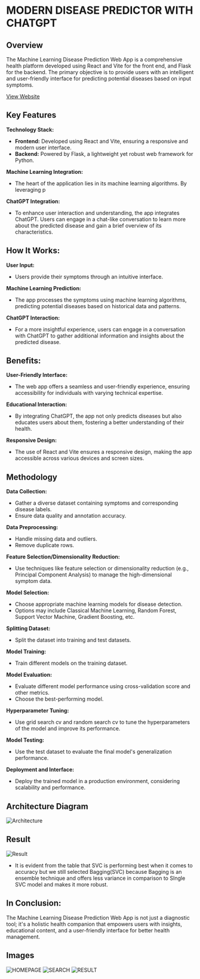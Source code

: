 # MODERN DISEASE PREDICTOR WITH CHATGPT

## Overview
The Machine Learning Disease Prediction Web App is a comprehensive health platform developed using React and Vite for the front end, and Flask for the backend. The primary objective is to provide users with an intelligent and user-friendly interface for predicting potential diseases based on input symptoms.

[View Website](https://moderndiseasedetector.onrender.com/)


## Key Features

 **Technology Stack:**
- **Frontend:** Developed using React and Vite, ensuring a responsive and modern user interface.
- **Backend:** Powered by Flask, a lightweight yet robust web framework for Python.

**Machine Learning Integration:**
- The heart of the application lies in its machine learning algorithms. By leveraging p

**ChatGPT Integration:**
- To enhance user interaction and understanding, the app integrates ChatGPT. Users can engage in a chat-like conversation to learn more about the predicted disease and gain a brief overview of its characteristics.


## How It Works:

**User Input:**
   - Users provide their symptoms through an intuitive interface.

**Machine Learning Prediction:**
   - The app processes the symptoms using machine learning algorithms, predicting potential diseases based on historical data and patterns.

**ChatGPT Interaction:**
   - For a more insightful experience, users can engage in a conversation with ChatGPT to gather additional information and insights about the predicted disease.


## Benefits:

**User-Friendly Interface:**
   - The web app offers a seamless and user-friendly experience, ensuring accessibility for individuals with varying technical expertise.

**Educational Interaction:**
   - By integrating ChatGPT, the app not only predicts diseases but also educates users about them, fostering a better understanding of their health.

**Responsive Design:**
   - The use of React and Vite ensures a responsive design, making the app accessible across various devices and screen sizes.

## Methodology

**Data Collection:**
   - Gather a diverse dataset containing symptoms and corresponding disease labels.
   - Ensure data quality and annotation accuracy.

**Data Preprocessing:**
   - Handle missing data and outliers.
   - Remove duplicate rows.

**Feature Selection/Dimensionality Reduction:**
   - Use techniques like feature selection or dimensionality reduction (e.g., Principal Component Analysis) to manage the high-dimensional symptom data.

**Model Selection:**
   - Choose appropriate machine learning models for disease detection.
   - Options may include Classical Machine Learning, Random Forest, Support Vector Machine, Gradient Boosting, etc.

**Splitting Dataset:**
   - Split the dataset into training and test datasets.

**Model Training:**
   - Train different models on the training dataset.

**Model Evaluation:**
   - Evaluate different model performance using cross-validation score and other metrics.
   - Choose the best-performing model.

**Hyperparameter Tuning:**
   - Use grid search cv and random search cv to tune the hyperparameters of the model and improve its performance.

**Model Testing:**
   - Use the test dataset to evaluate the final model's generalization performance.

**Deployment and Interface:**
   - Deploy the trained model in a production environment, considering scalability and performance.

## Architecture Diagram
![Architecture](./images/image4.png)

## Result
![Result](./images/image5.png)
   - It is evident from the table that SVC is performing best when it comes to accuracy but
     we still selected Bagging(SVC) because Bagging is an ensemble technique and offers
     less variance in comparison to SIngle SVC model and makes it more robust.

## In Conclusion:

The Machine Learning Disease Prediction Web App is not just a diagnostic tool; it's a holistic health companion that empowers users with insights, educational content, and a user-friendly interface for better health management.

## Images
![HOMEPAGE](./images/image1.png)
![SEARCH](./images/image2.png)
![RESULT](./images/image3.png)